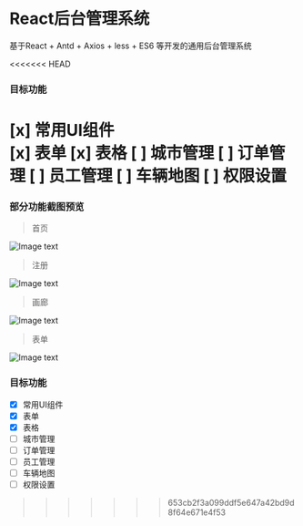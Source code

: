 # React后台管理系统
基于React + Antd + Axios + less + ES6 等开发的通用后台管理系统

<<<<<<< HEAD
### 目标功能

 [x] 常用UI组件  
 [x] 表单
 [x] 表格
 [ ] 城市管理
 [ ] 订单管理
 [ ] 员工管理
 [ ] 车辆地图
 [ ] 权限设置
=======
### 部分功能截图预览
> 首页

![Image text](https://github.com/MarchYuanx/readme_image/blob/master/marchms/home.png)
> 注册

![Image text](https://github.com/MarchYuanx/readme_image/blob/master/marchms/reg.png)
> 画廊

![Image text](https://github.com/MarchYuanx/readme_image/blob/master/marchms/gallery.jpg)
> 表单

![Image text](https://github.com/MarchYuanx/readme_image/blob/master/marchms/table.png)

### 目标功能 

- [x] 常用UI组件  
- [x] 表单
- [x] 表格  
- [ ] 城市管理 
- [ ] 订单管理
- [ ] 员工管理 
- [ ] 车辆地图 
- [ ] 权限设置 
>>>>>>> 653cb2f3a099ddf5e647a42bd9d8f64e671e4f53
